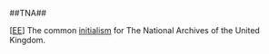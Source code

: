 ##TNA##

\[[EE](SOURCES.md#EE)\]  The common [initialism](initialism.md) for The National Archives of the United Kingdom.
